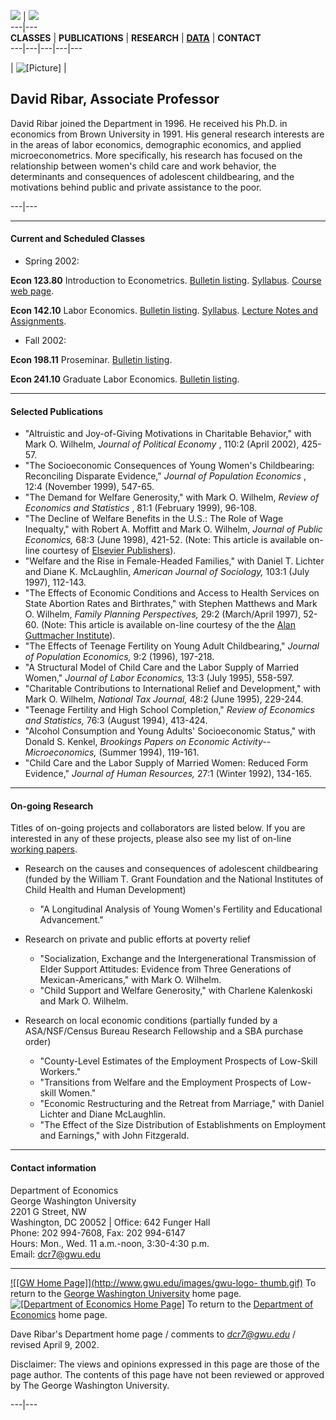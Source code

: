 ![](http://www.gwu.edu/~econ/dept_fm_banner.gif) |
[![](http://www.gwu.edu/~econ/click_here.gif)](http://www.gwu.edu/~econ)  
---|---  
**CLASSES** |  **PUBLICATIONS** |  **RESEARCH** |
**[DATA](http://home.gwu.edu/~dcr7/data.html)** |  **CONTACT**  
---|---|---|---|---  
  
|  ![\[Picture\]](ribar_02.jpg) |

##  David Ribar, Associate Professor

David Ribar joined the Department in 1996. He received his Ph.D. in economics
from Brown University in 1991. His general research interests are in the areas
of labor economics, demographic economics, and applied microeconometrics. More
specifically, his research has focused on the relationship between women's
child care and work behavior, the determinants and consequences of adolescent
childbearing, and the motivations behind public and private assistance to the
poor.  
  
---|---  
  
* * *

#### Current and Scheduled Classes

  * Spring 2002:

**Econ 123.80** Introduction to Econometrics.     [Bulletin
listing](http://www.gwu.edu/~econ/ug_class.html#123).
[Syllabus](http://www.gwu.edu/~econ123/Spring02_S80/syllabus.html).
[Course web page](http://www.gwu.edu/~econ123).

**Econ 142.10** Labor Economics.     [Bulletin
listing](http://www.gwu.edu/~econ/ug_class.html#142).
[Syllabus](ec142/syllabus_s02.html).     [Lecture Notes and
Assignments](ec142/EC142_index.html).

  * Fall 2002:

**Econ 198.11** Proseminar.     [Bulletin
listing](http://www.gwu.edu/~econ/ug_class.html#198).

**Econ 241.10** Graduate Labor Economics.     [Bulletin
listing](http://www.gwu.edu/~econ/gr_class.html#241-42).  

* * *

#### Selected Publications

  * "Altruistic and Joy-of-Giving Motivations in Charitable Behavior," with Mark O. Wilhelm, _Journal of Political Economy_ , 110:2 (April 2002), 425-57. 
  * "The Socioeconomic Consequences of Young Women's Childbearing: Reconciling Disparate Evidence," _Journal of Population Economics_ , 12:4 (November 1999), 547-65. 
  * "The Demand for Welfare Generosity," with Mark O. Wilhelm, _Review of Economics and Statistics_ , 81:1 (February 1999), 96-108. 
  * "The Decline of Welfare Benefits in the U.S.: The Role of Wage Inequalty," with Robert A. Moffitt and Mark O. Wilhelm, _Journal of Public Economics,_ 68:3 (June 1998), 421-52. (Note: This article is available on-line courtesy of [Elsevier Publishers](http://www.elsevier.com:80/cas/tree/store/pubec/sub/1998/68/3/1740.pdf)).
  * "Welfare and the Rise in Female-Headed Families," with Daniel T. Lichter and Diane K. McLaughlin, _American Journal of Sociology,_ 103:1 (July 1997), 112-143.
  * "The Effects of Economic Conditions and Access to Health Services on State Abortion Rates and Birthrates," with Stephen Matthews and Mark O. Wilhelm, _Family Planning Perspectives,_ 29:2 (March/April 1997), 52-60. (Note: This article is available on-line courtesy of the the [Alan Guttmacher Institute](http://www.agi-usa.org/pubs/journals/2905297.html)).
  * "The Effects of Teenage Fertility on Young Adult Childbearing," _Journal of Population Economics,_ 9:2 (1996), 197-218.
  * "A Structural Model of Child Care and the Labor Supply of Married Women," _Journal of Labor Economics,_ 13:3 (July 1995), 558-597.
  * "Charitable Contributions to International Relief and Development," with Mark O. Wilhelm, _National Tax Journal,_ 48:2 (June 1995), 229-244.
  * "Teenage Fertility and High School Completion," _Review of Economics and Statistics,_ 76:3 (August 1994), 413-424.
  * "Alcohol Consumption and Young Adults' Socioeconomic Status," with Donald S. Kenkel, _Brookings Papers on Economic Activity--Microeconomics,_ (Summer 1994), 119-161.
  * "Child Care and the Labor Supply of Married Women: Reduced Form Evidence," _Journal of Human Resources,_ 27:1 (Winter 1992), 134-165.

* * *

#### On-going Research

Titles of on-going projects and collaborators are listed below. If you are
interested in any of these projects, please also see my list of on-line
[working papers](http://home.gwu.edu/~dcr7/papers.html).

  * Research on the causes and consequences of adolescent childbearing (funded by the William T. Grant Foundation and the National Institutes of Child Health and Human Development) 
    * "A Longitudinal Analysis of Young Women's Fertility and Educational Advancement."
  * Research on private and public efforts at poverty relief 
    * "Socialization, Exchange and the Intergenerational Transmission of Elder Support Attitudes: Evidence from Three Generations of Mexican-Americans," with Mark O. Wilhelm.
    * "Child Support and Welfare Generosity," with Charlene Kalenkoski and Mark O. Wilhelm.
  

  * Research on local economic conditions (partially funded by a ASA/NSF/Census Bureau Research Fellowship and a SBA purchase order) 
    * "County-Level Estimates of the Employment Prospects of Low-Skill Workers." 
    * "Transitions from Welfare and the Employment Prospects of Low-skill Women." 
    * "Economic Restructuring and the Retreat from Marriage," with Daniel Lichter and Diane McLaughlin. 
    * "The Effect of the Size Distribution of Establishments on Employment and Earnings," with John Fitzgerald.  

* * *

#### Contact information

Department of Economics  
George Washington University  
2201 G Street, NW  
Washington, DC 20052  |  Office: 642 Funger Hall  
Phone: 202 994-7608, Fax: 202 994-6147  
Hours: Mon., Wed. 11 a.m.-noon, 3:30-4:30 p.m.  
Email: [dcr7@gwu.edu](mailto:dcr7@gwu.edu)

* * *

[ ![\[GW Home Page\]](http://www.gwu.edu/images/gwu-logo-
thumb.gif)](http://www.gwu.edu) To return to the [George Washington
University](http://www.gwu.edu) home page.  
[ ![\[Department of Economics Home
Page\]](http://www.gwu.edu/~econ/thumb.gif)](http://www.gwu.edu/~econ) To
return to the [Department of Economics](http://www.gwu.edu/~econ/) home page.

Dave Ribar's Department home page / comments to
_[dcr7@gwu.edu](mailto:dcr7@gwu.edu)_ / revised April 9, 2002.

Disclaimer: The views and opinions expressed in this page are those of the
page author. The contents of this page have not been reviewed or approved by
The George Washington University.  
  
---|---


